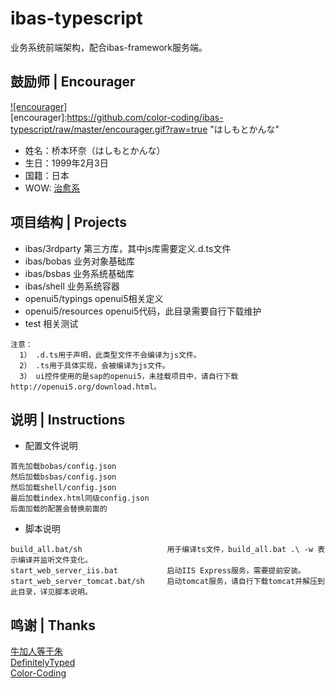 # ibas-typescript
业务系统前端架构，配合ibas-framework服务端。

## 鼓励师 | Encourager
[![encourager]](http://baike.baidu.com/view/10998931.htm)  
[encourager]:https://github.com/color-coding/ibas-typescript/raw/master/encourager.gif?raw=true "はしもとかんな"
* 姓名：桥本环奈（はしもとかんな）
* 生日：1999年2月3日
* 国籍：日本
* WOW: [治愈系](http://www.bilibili.com/mobile/video/av1169895.html "B站指日可待")


## 项目结构 | Projects
* ibas/3rdparty      第三方库，其中js库需要定义.d.ts文件
* ibas/bobas         业务对象基础库
* ibas/bsbas         业务系统基础库
* ibas/shell         业务系统容器
* openui5/typings    openui5相关定义
* openui5/resources  openui5代码，此目录需要自行下载维护
* test               相关测试

~~~
注意：
  1） .d.ts用于声明，此类型文件不会编译为js文件。
  2） .ts用于具体实现，会被编译为js文件。
  3） ui控件使用的是sap的openui5，未挂载项目中，请自行下载http://openui5.org/download.html。
~~~

## 说明 | Instructions
* 配置文件说明
~~~
首先加载bobas/config.json
然后加载bsbas/config.json
然后加载shell/config.json
最后加载index.html同级config.json
后面加载的配置会替换前面的
~~~
* 脚本说明
~~~
build_all.bat/sh                   用于编译ts文件，build_all.bat .\ -w 表示编译并监听文件变化。
start_web_server_iis.bat           启动IIS Express服务，需要提前安装。
start_web_server_tomcat.bat/sh     启动tomcat服务，请自行下载tomcat并解压到此目录，详见脚本说明。
~~~

## 鸣谢 | Thanks
[牛加人等于朱](http://baike.baidu.com/view/1769.htm "NiurenZhu")<br>
[DefinitelyTyped](http://definitelytyped.org/ "TypeScript Definition")<br>
[Color-Coding](http://colorcoding.org/ "咔啦工作室")<br>
